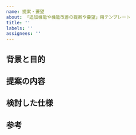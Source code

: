 ```yaml
---
name: 提案・要望
about: 「追加機能や機能改善の提案や要望」用テンプレート
title: ''
labels: ''
assignees: ''
---
```


## 背景と目的

## 提案の内容

## 検討した仕様

## 参考
